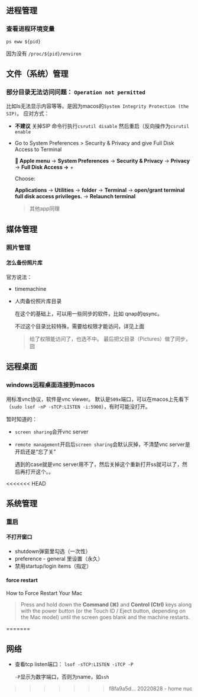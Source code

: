 

## 进程管理

### 查看进程环境变量

`ps eww ${pid}`

因为没有 `/proc/${pid}/environ`



## 文件（系统）管理



### 部分目录无法访问问题： `Operation not permitted`

比如ls无法显示内容等等。是因为macos的`System Integrity Protection (the SIP)`。
应对方式：

* **不建议** 关掉SIP
  命令行执行`csrutil disable` 然后重启（反向操作为`csrutil enable`

* Go to System Preferences > Security & Privacy and give Full Disk Access to Terminal

  ** Apple menu** -> **System Preferences** -> **Security & Privacy** -> **Privacy** -> **Full Disk Access ->** +

  Choose:

  **Applications** -> **Utilities** -> **folder** -> **Terminal** -> **open/grant terminal full disk access privileges.** -> **Relaunch terminal**

  > 其他app同理



## 媒体管理



### 照片管理



#### 怎么备份照片库

官方说法：

* timemachine

* 人肉备份照片库目录

  在这个的基础上，可以用一些同步的软件，比如 qnap的qsync。

  不过这个目录比较特殊，需要给权限才能访问，详见上面
  
  > 给了权限能访问了，也选不中。 最后把父目录（Pictures）做了同步，囧



## 远程桌面



### windows远程桌面连接到macos



用标准vnc协议，软件是vnc viewer。 默认是`509x`端口，可以在macos上先看下（`sudo lsof -nP -sTCP:LISTEN -i:5900`），有时可能没打开。

暂时知道的：

* `screen sharing`会开vnc server

* `remote management`开启后`screen sharing`会默认灰掉，不清楚vnc server是开启还是“忘了关”

  遇到的case就是vnc server用不了，然后关掉这个重新打开ss就可以了，然后再打开这个。。



<<<<<<< HEAD
## 系统管理



### 重启



#### 不打开窗口

* shutdown弹窗里勾选（一次性）
* preference - general 里设置（永久）
* 禁用startup/login items（指定）





#### force restart

How to Force Restart Your Mac

> Press and hold down the **Command (⌘)** and **Control (Ctrl)** keys along with the power button (or the ‌Touch ID‌ / Eject button, depending on the Mac model) until the screen goes blank and the machine restarts.






=======
## 网络



* 查看tcp listen端口： `lsof -sTCP:LISTEN -iTCP -P`

  `-P`显示为数字端口，否则为name，如`ssh`
>>>>>>> f8fa9a5d... 20220828 - home nuc





